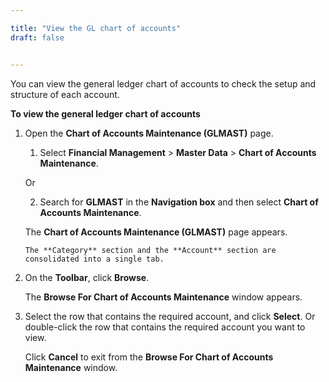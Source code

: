 ```yaml
---

title: "View the GL chart of accounts"
draft: false


---
```


You can view the general ledger chart of accounts to check the setup and structure of each account.

**To view the general ledger chart of accounts**

1.  Open the **Chart of Accounts Maintenance (GLMAST)** page.

    1.  Select **Financial Management** \> **Master Data** \> **Chart of Accounts Maintenance**.

    Or

    2.  Search for **GLMAST** in the **Navigation box** and then select **Chart of Accounts Maintenance**.

       The **Chart of Accounts Maintenance (GLMAST)** page appears.

        The **Category** section and the **Account** section are consolidated into a single tab.

2.  On the **Toolbar**, click **Browse**.

    The **Browse For Chart of Accounts Maintenance** window appears.

3.  Select the row that contains the required account, and click **Select**. Or double-click the row that contains the required account you want to view.

    Click **Cancel** to exit from the **Browse For Chart of Accounts Maintenance** window.